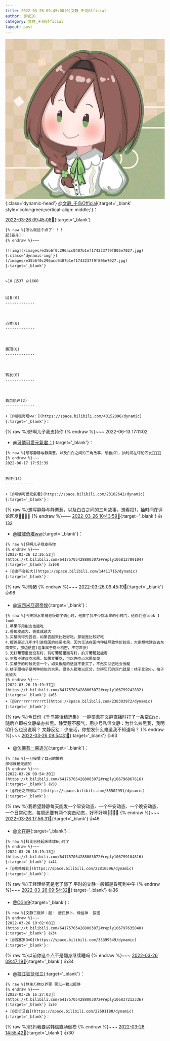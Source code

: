 ```yaml
---
title: 2022-03-26 09:45:08(0)文静_千鸟Official
author: 御坂IO
category: 文静_千鸟Official
layout: post
---
```


![img](/images/ac7482ed1b9a7f203dc68c0c4a77c488a27b108a.jpg){:class='dynamic-head'}
[@文静_千鸟Official](https://space.bilibili.com/667526012/dynamic){:target='_blank' style='color:green;vertical-align: middle;'}：

[2022-03-26 09:45:08🔗](https://t.bilibili.com/641757054288003072){:target='_blank'}

~~~
{% raw %}怎么就这个点了！！！
起[奋斗]！
{% endraw %}~~~

[![img](/images/e35b6f0c296acc0407b1ef1743237f9f805e7027.jpg){:class='dynamic-img'}](/images/e35b6f0c296acc0407b1ef1743237f9f805e7027.jpg){:target='_blank'}


↪️10 💬537 👍1668


回复(0)
-------------



点赞(0)
-------------



置顶(0)
-------------



转发(0)
-------------



首页热评(2)
-------------

+ [@啵啵奇塔ww：](https://space.bilibili.com/43152096/dynamic){:target='_blank'}：
~~~
{% raw %}好啊儿子我支持你
{% endraw %}~~~
2022-06-13 17:11:02
+ [@可憐可愛元氣君：](https://space.bilibili.com/23102642/dynamic){:target='_blank'}：
~~~
{% raw %}想写静静与静栗惹，以及白白之间的三角故事，想看扣1，抽时间在评论区发🥵🥵🥵🥵
{% endraw %}~~~
2022-06-17 17:52:39


热评(13)
-------------

+ [@可憐可愛元氣君](https://space.bilibili.com/23102642/dynamic){:target='_blank'}：
~~~
{% raw %}想写静静与静栗惹，以及白白之间的三角故事，想看扣1，抽时间在评论区发🥵🥵🥵🥵
{% endraw %}~~~
[2022-03-26 10:43:59🔗](https://t.bilibili.com/641757054288003072#reply106801502544){:target='_blank'} 👍132
+ [@啵啵奇塔ww](https://space.bilibili.com/43152096/dynamic){:target='_blank'}：
~~~
{% raw %}好啊儿子我支持你
{% endraw %}~~~
[2022-03-26 12:26:52🔗](https://t.bilibili.com/641757054288003072#reply106812789104){:target='_blank'} 👍108
+ [@谁不会长大](https://space.bilibili.com/14411716/dynamic){:target='_blank'}：
~~~
{% raw %}懒猪
{% endraw %}~~~
[2022-03-26 09:45:19🔗](https://t.bilibili.com/641757054288003072#reply106796246480){:target='_blank'} 👍98
+ [@波西米亞選帝侯](https://space.bilibili.com/22995989/dynamic){:target='_blank'}：
~~~
{% raw %}今天跟水果摊老板聊了俩小时，他教了我不少挑水果的小窍门，给你们也look 1 look
1.苹果不用削皮也能吃
2.香蕉皮越大，香蕉就越大
3.买樱桃得先尝尝，如果尝起来比较好吃，那就是比较好吃
4.榴莲是近几年才引进我国的热带水果，因为无法在国内种植导致售价较高，大家想吃建议去东南亚买，那边便宜(这条属于商业机密，不可声张）
5.无籽葡萄里面没有籽，有籽葡萄里面有籽，扒开葡萄就能看
6.空腹不建议吃水果，如果非要吃，可以先吃点水果垫垫
7.买橘子的时候先尝一个，如果很酸的话就不要买了，不然买回去吃会很酸
8.桔子跟柚子是两种相似的水果，很多人都难以区分，分辨它们的窍门就是：桔子比较小，柚子比较大
{% endraw %}~~~
[2022-03-26 10:19:37🔗](https://t.bilibili.com/641757054288003072#reply106799242832){:target='_blank'} 👍65
+ [@Brrrrrrrrrrrrt](https://space.bilibili.com/238303972/dynamic){:target='_blank'}：
~~~
{% raw %}今日份《千鸟笑话精选集》
 一静栗惹在文静直播时打了一条空白sc，随后立即被文静举办拉黑。静栗惹不服气，用小号私信文静：为什么拉黑我，我明明什么也没说啊？
文静反怼：少废话，你想发什么难道我不知道吗？
{% endraw %}~~~
[2022-03-26 09:54:31🔗](https://t.bilibili.com/641757054288003072#reply106797000176){:target='_blank'} 👍63
+ [@仿佛有一束追光](https://space.bilibili.com/253472118/dynamic){:target='_blank'}：
~~~
{% raw %}一旦接受了自己的懒狗
那你就是无敌的
{% endraw %}~~~
[2022-03-26 09:54:30🔗](https://t.bilibili.com/641757054288003072#reply106796867616){:target='_blank'} 👍50
+ [@百分之四除以二](https://space.bilibili.com/35502951/dynamic){:target='_blank'}：
~~~
{% raw %}我希望静静每天能发一个早安动态、一个午安动态、一个晚安动态、一个日常动态，每周还要有两个突击动态，好不好嘛🥺🥺🥺🥺
{% endraw %}~~~
[2022-03-26 17:56:31🔗](https://t.bilibili.com/641757054288003072#reply106846785264){:target='_blank'} 👍46
+ [@文在静](https://space.bilibili.com/5336308/dynamic){:target='_blank'}：
~~~
{% raw %}科比已经起床练球6小时了
{% endraw %}~~~
[2022-03-26 10:19:13🔗](https://t.bilibili.com/641757054288003072#reply106799104816){:target='_blank'} 👍44
+ [@修修瞳比](https://space.bilibili.com/22810596/dynamic){:target='_blank'}：
~~~
{% raw %}王经理终究是老了弱了 平时的文静一般都是昏死到中午
{% endraw %}~~~
[2022-03-26 09:54:32🔗](https://t.bilibili.com/641757054288003072#reply106796938608){:target='_blank'} 👍36
+ [@CGin9](https://space.bilibili.com/348689945/dynamic){:target='_blank'}：
~~~
{% raw %}文静三板斧：起！ 唐氏萝卜、缘结神  猫图
{% endraw %}~~~
[2022-03-26 10:02:08🔗](https://t.bilibili.com/641757054288003072#reply106797635040){:target='_blank'} 👍34
+ [@西塞罗OvO](https://space.bilibili.com/33399549/dynamic){:target='_blank'}：
~~~
{% raw %}以前你这个点不是翻身继续睡吗
{% endraw %}~~~
[2022-03-26 09:47:19🔗](https://t.bilibili.com/641757054288003072#reply106796305696){:target='_blank'} 👍34
+ [@枝江狂徒张三](https://space.bilibili.com/19268544/dynamic){:target='_blank'}：
~~~
{% raw %}静生万物以养栗 栗无一物以报静
{% endraw %}~~~
[2022-03-26 16:27:03🔗](https://t.bilibili.com/641757054288003072#reply106837212336){:target='_blank'} 👍30
+ [@徒步艾白](https://space.bilibili.com/22691180/dynamic){:target='_blank'}：
~~~
{% raw %}妈妈我要买韩信直肠倒模
{% endraw %}~~~
[2022-03-26 14:55:42🔗](https://t.bilibili.com/641757054288003072#reply106828552320){:target='_blank'} 👍30


